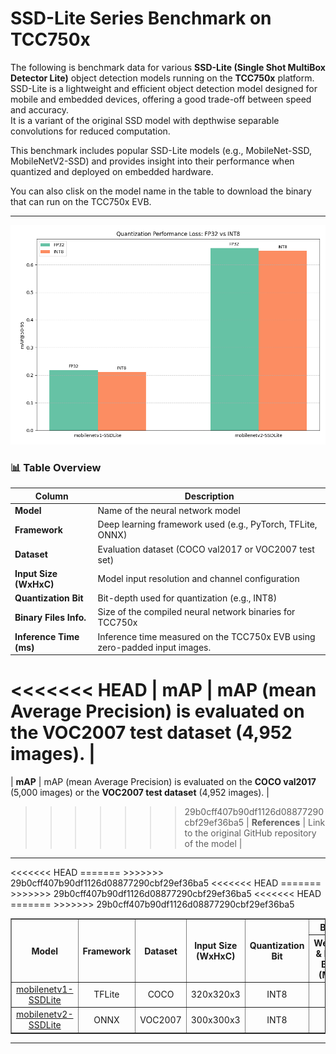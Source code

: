 # SSD-Lite Series Benchmark on TCC750x

The following is benchmark data for various **SSD-Lite (Single Shot MultiBox Detector Lite)** object detection models running on the **TCC750x** platform.  
SSD-Lite is a lightweight and efficient object detection model designed for mobile and embedded devices, offering a good trade-off between speed and accuracy.  
It is a variant of the original SSD model with depthwise separable convolutions for reduced computation.

This benchmark includes popular SSD-Lite models (e.g., MobileNet-SSD, MobileNetV2-SSD) and provides insight into their performance when quantized and deployed on embedded hardware.

You can also clisk on the model name in the table to download the binary that can run on the TCC750x EVB.

---

![SSDLite Model Performance](../../../docs/image/SSDLite_performance.png)

### 📊 Table Overview

| Column                    | Description                                                                 |
|--------------------------|-----------------------------------------------------------------------------|
| **Model**                | Name of the neural network model     |
| **Framework**            | Deep learning framework used (e.g., PyTorch, TFLite, ONNX)                  |
| **Dataset**              | Evaluation dataset (COCO val2017 or VOC2007 test set)                       |
| **Input Size (WxHxC)**   | Model input resolution and channel configuration                            |
| **Quantization Bit**     | Bit-depth used for quantization (e.g., INT8)                                |
| **Binary Files Info.**   | Size of the compiled neural network binaries for TCC750x                    |
| **Inference Time (ms)**  | Inference time measured on the TCC750x EVB using zero-padded input images.                               |
<<<<<<< HEAD
| **mAP**             | mAP (mean Average Precision) is evaluated on the **VOC2007 test dataset** (4,952 images).                    |
=======
| **mAP**             | mAP (mean Average Precision) is evaluated on the **COCO val2017** (5,000 images) or the **VOC2007 test dataset** (4,952 images).                    |
>>>>>>> 29b0cff407b90df1126d08877290cbf29ef36ba5
| **References**           | Link to the original GitHub repository of the model                         |

---

<table border="1" cellspacing="0" cellpadding="5">
    <thead>
        <tr>
            <th align="center" rowspan="2" colspan="1">Model</th>
            <th rowspan="2">Framework</th>
            <th rowspan="2">Dataset</th>
            <th rowspan="2">Input Size (WxHxC)</th>
            <th rowspan="2">Quantization Bit</th>
            <th colspan="2">Binary Files Info.</th>
            <th rowspan="2">Inference Time(ms)</th>
            <th colspan="2">mAP@50-95</th>
<<<<<<< HEAD
            <th colspan="2">mAP@50</th>
=======
            <th th align="center" colspan="2">mAP@50</th>
>>>>>>> 29b0cff407b90df1126d08877290cbf29ef36ba5
            <th rowspan="2">References</th>
        </tr>
        <tr>
            <th>Weight & Bias Bin.(MB)</th>
            <th>Command Bin.(KB)</th>
            <th>FP32</th>
            <th>INT8</th>
            <th>FP32</th>
            <th>INT8</th>
        </tr>
    </thead>
    <tbody>
        <tr>
            <td align="center" class="variant"><a href="MobileNet/lite-model_ssd_mobilenet_v1_100_320_fp32_nms_1/">mobilenetv1-SSDLite</a></td>
            <td align="center">TFLite</td> <!-- Framework -->
            <td align="center">COCO</td> <!-- Detections/DataSet -->
            <td align="center">320x320x3</td> <!-- Input Size (WxHxC) -->
            <td align="center">INT8</td> <!-- Quantization Bit -->
            <td align="center">8</td> <!-- Compiled NN Information: Weight, Bias Binary Size(MB) -->
            <td align="center">44</td> <!-- Compiled NN Information: Command Binary Size(KB) -->
            <td align="center">2.54</td> <!-- Inference Time(msec): EVB -->
            <td align="center">0.219</td> <!-- Evaluation Result: FP32 -->
            <td align="center">0.212</td> <!-- Evaluation Result: INT8 -->
<<<<<<< HEAD
            <td align="center">0.376</td> <!-- Evaluation Result: FP32 -->
            <td align="center">0.367</td> <!-- Evaluation Result: INT8 -->
=======
            <td align="center">0.376</td> <!-- Evaluation Result: FP32 IoU=0.50 -->
            <td align="center">0.367</td> <!-- Evaluation Result: INT8 IoU=0.50 -->
>>>>>>> 29b0cff407b90df1126d08877290cbf29ef36ba5
            <td align="center"><a href="https://tfhub.dev/iree/lite-model/ssd_mobilenet_v1_100_320/fp32/nms/1">GitHub<a></td> <!-- References: Link -->
        </tr>
        <tr>
            <td align="center" class="variant"><a href="MobileNet/mb2_ssd_lite/">mobilenetv2-SSDLite</a></td> <!-- Model -->
            <td align="center">ONNX</td> <!-- Framework -->
            <td align="center">VOC2007</td> <!-- Detections/DataSet -->
            <td align="center">300x300x3</td> <!-- Input Size (WxHxC) -->
            <td align="center">INT8</td> <!-- Quantization Bit -->
            <td align="center">4</td> <!-- Compiled NN Information: Weight, Bias Binary Size(MB) -->
            <td align="center">56</td> <!-- Compiled NN Information: Command Binary Size(KB) -->
            <td align="center">2.08</td> <!-- Inference Time(msec): EVB -->
            <td align="center">0.661</td> <!-- Evaluation Result: FP32 -->
            <td align="center">0.651</td> <!-- Evaluation Result: INT8 -->
<<<<<<< HEAD
            <td align="center">-</td> <!-- Evaluation Result: FP32 -->
            <td align="center">-</td> <!-- Evaluation Result: INT8 -->
=======
            <td align="center">TODO</td> <!-- Evaluation Result: FP32 IoU=0.50 -->
            <td align="center">TODO</td> <!-- Evaluation Result: INT8 IoU=0.50 -->
>>>>>>> 29b0cff407b90df1126d08877290cbf29ef36ba5
            <td align="center"><a href="https://github.com/openedges/pytorch-ssd">GitHub<a></td> <!-- References: Link -->
        </tr>
    </tbody>
</table>

---
